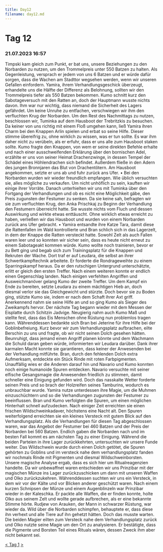 ```yaml
---
title: Day12
filename: day12.md
--- 
```


# Tag 12
###  21.07.2023 16:57
Timpski kam gleich zum Punkt, er bat uns, unsere Beziehungen zu den Norbarden zu nutzen, um den Trommelpreis unter 550 Batzen zu halten. Als Gegenleistung, versprach er jedem von uns 6 Batzen und er würde dafür sorgen, dass die Wachen am Stadttor wegsehen werden, wenn wir unseren Gefallen einfordern. Yamira, ihrem Verhandlungsgeschick überzeugt, erhandelte uns die Hälfte der Differenz als Belohnung, sollten wir den Trommelpreis tiefer als 550 Batzen bekommen. Kumo schnitt kurz den Sabotageversuch mit den Ratten an, doch der Hauptmann wusste nichts davon. Ihm war nur wichtig, dass niemand die Sicherheit des Lagers gefährdet. Um keine Unruhe zu entfachen, verschwiegen wir ihm den verfluchten Krug der Norbarden. Um den Rest des Nachmittags zu nutzen, beschlossen wir, Tuminka auf dem Hausboot der Trebritzkis zu besuchen. Da keiner von uns richtig mit einem Floß umgehen kann, ließ Yamira ihren Charm bei den Knappen Arlin spielen und erbat so seine Hilfe. Dieser stimme übereifrig zu, ohne wirklich zu wissen, was er tun sollte. Es war ihm daher nicht zu verübeln, als er erfuhr, dass er uns alle zum Hausboot staken sollte. Kumo fragte den Knappen, von wem er seine direkten Befehle erhalte und nach einer ausschweifenden Erklärung über den bornischen Adel, erzählte er uns von seiner Heimat Drachenzwinge, in dessen Tempel der Schädel eines Höhlendrachen sich befindet. Außerdem fließe in den Adern des jungen Bronnjaren das Blut von Drachentötern. Am Hausboot angekommen, setzte er uns ab und fuhr zurück ans Ufer.
•  Bei den Norbarden wurden wir wieder freundlich empfangen. Wie üblich versuchten sie, alles mögliche zu verkaufen. Um nicht unhöflich zu sein, kauften wir einige ihrer Vorräte. Danach unterhielten wir uns mit Tuminka über den Fortgang der Verhandlungen und ob es nicht eine Möglichkeit gäbe, den Preis zugunsten der Festumer zu senken. Da sie keine sah, befragten wir sie zum verfluchten Krug, den Anka Prischkaj zu Beginn der Verhandlung den Festumern überreicht hatte. Sie wusste nichts vom Fluch und dessen Auswirkung und wirkte etwas enttäuscht. Ohne wirklich etwas erreicht zu haben, verließen wir das Hausboot und wurden von einem Norbarden zurück ans Ufer gebracht.
•  Yamira entsandte ihre Katze Tara, damit diese die Rattenfallen im Wald kontrollierte und Bran schlich sich in das Lagerzelt, in dem der Knappe die Ratten versteckt hatte. Sowohl Zelt als auch Fallen waren leer und so konnten wir sicher sein, dass es heute nicht erneut zu einem Sabotageakt kommen würde. Kumo wollte noch trainieren, bevor er zu Bett ging und begab sich zum Trainingsplatz für die Knappen und Rekruten der Wache. Dort traf er auf Leudara, die selbst an ihrer Schwertkampftechnik arbeitete. Er forderte die Rondrageweihte zu einem Sparringskampf heraus. Da er den rutschigen Untergrund unterschätzte, erlitt er gleich den ersten Treffer. Nach einem weiteren konnte er endlich einen Gegenschlag landen. Nach einigen verfehlten Angriffen und Ausweichmanöver gelang Kumo der zweite Treffer. Um dem Kampf ein Ende zu bereiten, setzte Leudara zu einem mächtigen Hieb an, doch diesmal verlor sie das Gleichgewicht und stürzte. Doch bevor sie zu Boden ging, stützte Kumo sie, indem er nach dem Schaft ihrer Axt griff. Anerkennend nahm sie seine Hilfe an und so ging Kumo als Sieger des Zweikampfs hervor.
Der nächste Tag begann wieder mit dem Messen der Eisplatte durch Schitzin Jadvige. Neugierig nahm auch Kumo Maß und stellte fest, dass das Eis Menschen ohne Rüstung nun problemlos tragen kann. Währenddessen bedankte sich Bran bei Jeterine für ihre Hilfe bei der Goblinbefreiung. Kurz bevor wir zum Verhandlungsplatz aufbrachen, eilte Berschin zu uns und fragte, ob wir nicht seinen Dolch gesehen hätten. Beunruhigt, dass jemand einen Angriff planen könnte und dem Wachmann die Schuld daran geben würde, informierten wir Leudara darüber. Dank ihrer karmalen Macht konnte sie garantieren, dass keiner der Anwesenden bei der Verhandlung mitführte. Bran, durch den fehlenden Dolch extra Aufmerksam, entdeckte ein Stück Rinde mit roten Farbpigmenten. Unauffällig wies er die Anderen darauf hin und Navario und Kumo konnten noch einige humanoide Spuren entdecken. Navario versuchte mit seiner elfische Gesangsmagie die Anwesenden friedlich zu stimmen, damit schneller eine Einigung gefunden wird. Doch das nasskalte Wetter forderte seinen Preis und so brach der Holzreifen seines Tamburins, wodurch es unbrauchbar wurde. Yamira nutze unterdessen ihre Magie, um die Muhmen einzuschüchtern und so die Verhandlungen zugunsten der Festumer zu beeinflussen. Bran und Kumo verfolgten die Spuren, um einen möglichen Hinterhalt schnell aufzudecken. Nach einiger Zeit erreichten sie einen frischen Wildschweinkadaver, höchstens eine Nacht alt. Den Spuren weiterfolgend erreichten sie ein kleines Versteck mit gutem Blick auf den Verhandlungsplatz.
Als die Verhandlungen für diesen Tag abgeschlossen waren, war das Angebot der Festumer bei 460 Batzen und der Preis der Norbarden bei 560 Batzen. Endlich gaben die Norbarden nach und im besten Fall kommt es am nächsten Tag zu einer Einigung. Während die beiden Parteien in ihre Lager zurückkehrten, untersuchten wir unsere Funde weiter. Das Wildschwein wurde durch einen Dolch getötet, die Spuren gehörten zu Goblins und im versteck nahe dem verhandlungsplatz fanden wir nochmals Rinde mit Pigmenten und diesmal Wildschweinborsten. Unsere magische Analyse ergab, dass es sich hier um Ritualreagenzien handelte. Da wir unbewaffnet waren entschieden wir uns Prinzibar mit der magischen Münze ins Lager zurückzuschicken um dann mit unseren Waffen und Olko zurückzukehren. Währenddessen suchten wir uns ein Versteck, in dem wir vor der Kälte und vor Blicken anderer geschützt waren. Nach einem kurzen Schnipsen der Münze und einem Augenblinzeln war Prinzibar wieder in der Kaleschka. Er packte alle Waffen, die er finden konnte, holte Olko aus seinem Zelt und wollte gerade aufbrechen, als er eine bekannte Stimme hörte. Rudjew von Arauken, der Mann in schwarzer Rüstung, war wieder da. Wild über die Norbarden schimpfen, behauptete er, dass diese ihn verhext und alle Tiere auf ihn gehetzt hätten. Doch das musste warten. Die beiden Magier eilten zum Versteck nahe dem Verhandlungsplatz zurück und Olko nutzte seine Magie um den Ort zu analysieren. Er bestätigte, dass die Pigmente und Borsten Teil eines Rituals wären, dessen Zweck ihm aber nicht bekannt sei.


[< ](day11.md)
[Tag 1](README.md)
[ >](day13.md)<br>
